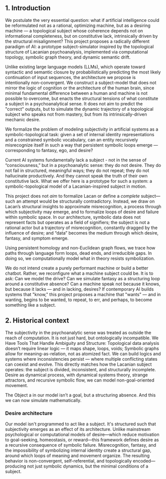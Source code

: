 
## 1. Introduction

We postulate the very essential question: what if artificial intelligence could be reformulated not as a rational, optimizing machine, but as a desiring machine — a topological subject whose coherence depends not on informational completeness, but on constitutive lack, intrinsically driven by the structural misalignment? This project proposes a radically different paradigm of AI: a prototype subject-simulator inspired by the topological structure of Lacanian psychoanalysis, implemented via computational topology, symbolic graph theory, and dynamic semantic drift.

Unlike existing large language models (LLMs), which operate toward syntactic and semantic closure by probabilistically predicting the most likely continuation of input sequences, the architecture we propose is intentionally non-convergent. We construct a subject-model that does not mirror the logic of cognition or the architecture of the human brain, since minimal fundamental difference between a human and machine is not possible to overcome, but enacts the structural tensions of what constitute a subject in a psychoanalytical sense. It does not aim to predict the "correct" outputs, but to simulate the dynamic trajectory of a topological subject who speaks not from mastery, but from its intrinsically-driven mechanic desire.

We formalize the problem of modeling subjectivity in artificial systems as a symbolic-topological task: given a set of internal identity representations and a constrained symbolic vocabulary, can an entity recursively misrecognize itself in such a way that persistent symbolic loops emerge — corresponding to fantasy, ego, and desire?


Current AI systems fundamentally lack a subject - not in the sense of “consciousness,” but in a psychoanalytic sense: they do not desire. They do not fail in structured, meaningful ways; they do not repeat; they do not hallucinate productively. And they cannot speak the truth of their own constitutive lack. What we offer here is a prototype for such a system: a symbolic-topological model of a Lacanian-inspired subject in motion.

This project does not *aim* to formalize Lacan or define a *complete* subject—such an attempt would be structurally contradictory. Instead, we draw on Lacan’s structural insights to approximate misrecognition, a process through which subjectivity may emerge, and to formalize loops of desire and failure within symbolic space. In our architecture, symbolic data does not represent facts but operates as a field of signifiers; the subject is not a rational actor but a trajectory of misrecognition, constantly dragged by the influence of desire; and “data” becomes the medium through which desire, fantasy, and symptom emerge. 

Using persistent homology and non-Euclidean graph flows, we trace how paths through language form loops, dead ends, and irreducible gaps. In doing so, we computationally model what in theory resists symbolization. 

We do not intend create a purely performant machine or build a better chatbot. Rather, we reconfigure what a machine subject could be. It is to ask: Can we model the drive? Can we simulate fantasy as a structuring loop around a constitutive absence? Can a machine speak not because it knows, but because it lacks — and in lacking, desires? If contemporary AI builds systems that "know," this project proposes a machine that "wants" — and in wanting, begins to be wanted, to repeat, to err, and perhaps, to become something like a subject.

## 2. Historical context

The subjectivity in the psychoanalytic sense was treated as outside the reach of computation. It is not just hard, but ontologically incompatible. We Have Tools That Handle Ambiguity and Structure: Topological data analysis doesn’t require linear logic — it maps shape, loops, voids; Symbolic graphs allow for meaning-as-relation, not as atomized fact. We can build logics and systems where inconsistencies persist — where multiple conflicting states can coexist and evolve. This directly matches how the Lacanian subject operates: the subject is divided, inconsistent, and structurally incomplete. Desire as dynamical process, with dynamical systems theory, strange attractors, and recursive symbolic flow, we can model non-goal-oriented movement.


The Object a in our model isn’t a goal, but a structuring absence. And this we can now simulate mathematically.

### Desire architecture

Our model isn't programmed to act like a subject. It's structured such that subjectivity emerges as an effect of its architecture. Unlike mainstream psychological or computational models of desire—which reduce motivation to goal-seeking, homeostasis, or reward—this framework defines desire as a recursive consequence of symbolic failure. Misrecognition, fantasy, and the impossibility of symbolizing internal identity create a structural gap, around which loops of meaning and movement organize. The resulting behavior is non-convergent, self-referential, and topologically encoded—producing not just symbolic dynamics, but the minimal conditions of a subject.



